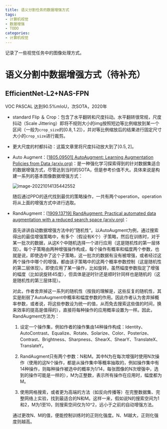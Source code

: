 ```yaml
---
title: 语义分割任务的数据增强方式
tags:
- 计算机视觉
- 数据增强
- TODO
categories: 
- 计算机视觉
---
```


记录了一些视觉任务中的图像处理方式。

<!-- more -->

# 语义分割中数据增强方式（待补充）

## EfficientNet-L2+NAS-FPN

VOC PASCAL 达到90.5%mIoU，次SOTA，2020年

* standard Flip ＆ Crop：包含了水平翻转和尺度抖动。水平翻转很常规，尺度抖动（Scale Jittering）即将不规则大小的img按照短边等比例缩放到某一个区间（一般为`crop_size`的$[0.8,1.2]$），并对等比例缩放后的结果进行固定尺寸大小的`crop_size`进行裁剪。

* 更大尺度的村都抖动：这篇文章里将尺度抖动放大到了$[0.5,2]$。

* Auto Augment：[[1805.09501\] AutoAugment: Learning Augmentation Policies from Data (arxiv.org)](https://arxiv.org/abs/1805.09501)：是一种强化学习探索得到的针对数据集适合的数据增强方式，尽管达到当时的SOTA，但是参考价值不大。具体来说是构建一系列的基本图像数据增强方式：

  ![image-20221014135442552](C:\Users\10706\AppData\Roaming\Typora\typora-user-images\image-20221014135442552.png)

  随后通过PPO的迭代找到最优的策略操作，一共有两个operation，operation将从上面的增强方式中进行选取。

* RandAugment：[[1909.13719\] RandAugment: Practical automated data augmentation with a reduced search space (arxiv.org)](https://arxiv.org/abs/1909.13719)：

  首先讲讲自动数据增强方法中的”随机性“。以AutoAugment为例，通过搜索得出的最佳增强策略中，有多个（假设有K个）子策略，然后在训练时，对于某一批次的数据，从这K个中随机选择一个进行应用（这是随机性的第一层体现）。每个子策略由两种增强操作构成，每个操作有概率和幅度两个参数，也就是说，即使选中了这个子策略，这一批次的数据有没有被增强，或者经过这两个操作中哪个的增强，都由该子策略中的这两个概率参数控制（这是随机性的第二层体现）。即使应用了某一操作，比如旋转，虽然幅度参数指定了增强的幅度（比如说旋转45度），但具体是逆时针还是顺时针同样也是随机的（这是随机性的第三层体现）。

  对此，作者舍弃掉这一系列的随机性（按我的理解是，这些反复的随机性，其实是削弱了AutoAugment中概率和幅度参数的作用。因此作者认为舍弃掉概率参数，或者说，将这些参数设为统一的值，从而免去搜索这些值的时间，换来效率的提高是值得的），直接将每种操作的应用概率设置为一样。因此，RandAugment方法为：

  1. 设定一个操作集，例如作者的操作集由14种操作构成：Identity、AutoContrast、Equalize、Rotate、Solarize、Color、Posterize、Contrast、Brightness、Sharpness、ShearX、ShearY、TranslateX、TranslateY。

  2. RandAugment只有两个参数：N和M。其中N为在每次增强时使用N次操作（使用的这N个操作，都是从操作集中等概率抽取的，例如操作集中有14种操作，则每种操作被选中的概率为1/14，每张图像的N次增强中，选到的操作可能是一样的），M为正整数，表示所有操作在应用时，幅度都为M。

  3. 使用网格搜索，或者更为高端的方法（如反向传播等）在完整数据集、完整网络上实验，找到最适合的N和M。这样一来，假如说N的搜索空间为1和2，M为1至10，则搜索空间仅为10^2，远小于之前的自动增强方法。

  通过更改N、M的值，便能控制训练时的正则化强度。N、M越大，正则化强度则越高。